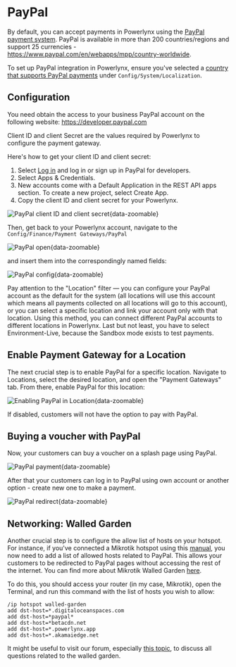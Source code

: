 # PayPal

By default, you can accept payments in Powerlynx using the [PayPal payment system](https://www.paypal.com/). PayPal is available in more than 200 countries/regions and support 25 currencies - https://www.paypal.com/en/webapps/mpp/country-worldwide. 

To set up PayPal integration in Powerlynx, ensure you've selected a [country that supports PayPal payments](https://www.paypal.com/en/webapps/mpp/country-worldwide) under `Config/System/Localization`.

## Configuration

You need obtain the access to your business PayPal account on the following website: https://developer.paypal.com

Client ID and client Secret are the values required by Powerlynx to configure the payment gateway. 

Here's how to get your client ID and client secret:

1. Select [Log in](https://developer.paypal.com/) and log in or sign up in PayPal for developers.
2. Select Apps & Credentials.
3. New accounts come with a Default Application in the REST API apps section. To create a new project, select Create App.
4. Copy the client ID and client secret for your Powerlynx.

![PayPal client ID and client secret](images/paypal_clientid.jpg){data-zoomable}

Then, get back to your Powerlynx account, navigate to the `Config/Finance/Payment Gateways/PayPal`

![PayPal open](images/paypal_open.jpg){data-zoomable}

and insert them into the correspondingly named fields:

![PayPal config](images/paypal_config.jpg){data-zoomable}

Pay attention to the "Location" filter — you can configure your PayPal account as the default for the system (all locations will use this account which means all payments collected on all locations will go to this account), or you can select a specific location and link your account only with that location. Using this method, you can connect different PayPal accounts to different locations in Powerlynx. Last but not least, you have to select Environment-Live, because the Sandbox mode exists to test payments.

## Enable Payment Gateway for a Location

The next crucial step is to enable PayPal for a specific location. Navigate to Locations, select the desired location, and open the "Payment Gateways" tab. From there, enable PayPal for this location:

![Enabling PayPal in Location](images/enabling_paypal.jpg){data-zoomable}

If disabled, customers will not have the option to pay with PayPal.

## Buying a voucher with PayPal

Now, your customers can buy a voucher on a splash page using PayPal. 

![PayPal payment](images/paypal_payment.jpg){data-zoomable}

After that your customers can log in to PayPal using own account or another option - create new one to make a payment.

![PayPal redirect](images/paypal_redirect.jpg){data-zoomable}

## Networking: Walled Garden

Another crucial step is to configure the allow list of hosts on your hotspot. For instance, if you've connected a Mikrotik hotspot using this [manual](https://docs.powerlynx.app/networking/mikrotik.html), you now need to add a list of allowed hosts related to PayPal. This allows your customers to be redirected to PayPal pages without accessing the rest of the internet. You can find more about Mikrotik Walled Garden [here](https://wiki.mikrotik.com/wiki/Manual:IP/Hotspot/Walled_Garden).

To do this, you should access your router (in my case, Mikrotik), open the Terminal, and run this command with the list of hosts you wish to allow:

```
/ip hotspot walled-garden
add dst-host=*.digitaloceanspaces.com
add dst-host=*paypal*
add dst-host=*betacdn.net
add dst-host=*.powerlynx.app
add dst-host=*.akamaiedge.net
```
It might be useful to visit our forum, especially [this topic](https://forum.powerlynx.app/t/mikrotik-walled-garden/19), to discuss all questions related to the walled garden.